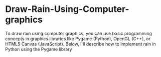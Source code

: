 # Draw-Rain-Using-Computer-graphics
To draw rain using computer graphics, you can use basic programming concepts in graphics libraries like Pygame (Python), OpenGL (C++), or HTML5 Canvas (JavaScript). Below, I'll describe how to implement rain in Python using the Pygame library
